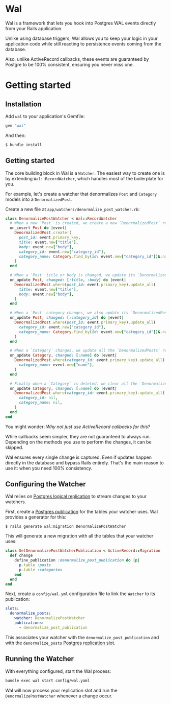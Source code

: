 # Wal

Wal is a framework that lets you hook into Postgres WAL events directly from your Rails application.

Unlike using database triggers, Wal allows you to keep your logic in your application code while still reacting to persistence events coming from the database.

Also, unlike ActiveRecord callbacks, these events are guaranteed by Postgre to be 100% consistent, ensuring you never miss one.

# Getting started

## Installation

Add `wal` to your application's Gemfile:

```ruby
gem "wal"
```

And then:

```bash
$ bundle install
```

## Getting started

The core building block in Wal is a `Watcher`. The easiest way to create one is by extending `Wal::RecordWatcher`, which handles most of the boilerplate for you.

For example, let's create a watcher that denormalizes `Post` and `Category` models into a `DenormalizedPost`.

Create a new file at `app/watchers/denormalize_post_watcher.rb`:

```ruby
class DenormalizePostWatcher < Wal::RecordWatcher
  # When a new `Post` is created, we create a new `DenormalizedPost` record
  on_insert Post do |event|
    DenormalizedPost.create!(
      post_id: event.primary_key,
      title: event.new["title"],
      body: event.new["body"],
      category_id: event.new["category_id"],
      category_name: Category.find_by(id: event.new["category_id"])&.name,
    )
  end

  # When a `Post` title or body is changed, we update its `DenormalizedPost` record
  on_update Post, changed: [:title, :body] do |event|
    DenormalizedPost.where(post_id: event.primary_key).update_all(
      title: event.new["title"],
      body: event.new["body"],
    )
  end

  # When a `Post` category changes, we also update its `DenormalizedPost` record
  on_update Post, changed: [:category_id] do |event|
    DenormalizedPost.where(post_id: event.primary_key).update_all(
      category_id: event.new["category_id"],
      category_name: Category.find_by(id: event.new["category_id"])&.name,
    )
  end

  # When a `Category` changes, we update all the `DenormalizedPosts` referencing it
  on_update Category, changed: [:name] do |event|
    DenormalizedPost.where(category_id: event.primary_key).update_all(
      category_name: event.new["name"],
    )
  end

  # Finally when a `Category` is deleted, we clear all the `DenormalizedPosts` referencing it
  on_update Category, changed: [:name] do |event|
    DenormalizedPost.where(category_id: event.primary_key).update_all(
      category_id: nil,
      category_name: nil,
    )
  end
end
```

You might wonder: *Why not just use ActiveRecord callbacks for this?*

While callbacks seem simpler, they are not guaranteed to always run. Depending on the methods you use to perform the changes, it can be skipped.

Wal ensures every single change is captured. Even if updates happen directly in the database and bypass Rails entirely. That's the main reason to use it: when you need 100% consistency.

## Configuring the Watcher

Wal relies on [Postgres logical replication](https://www.postgresql.org/docs/current/logical-replication.html) to stream changes to your watchers.

First, create a [Postgres publication](https://www.postgresql.org/docs/current/logical-replication-publication.html) for the tables your watcher uses. Wal provides a generator for this:

```
$ rails generate wal:migration DenormalizePostWatcher
```

This will generate a new migration with all the tables that your watcher uses:
```ruby
class SetDenormalizePostWatcherPublication < ActiveRecord::Migration
  def change
    define_publication :denormalize_post_publication do |p|
      p.table :posts
      p.table :categories
    end
  end
end
```

Next, create a `config/wal.yml` configuration file to link the `Watcher` to its publication:

```yaml
slots:
  denormalize_posts:
    watcher: DenormalizePostWatcher
    publications:
      - denormalize_post_publication
```
This associates your watcher with the `denormalize_post_publication` and with the `denormalize_posts` [Postgres replication slot](https://www.postgresql.org/docs/9.4/warm-standby.html#STREAMING-REPLICATION-SLOTS).

## Running the Watcher

With everything configured, start the Wal process:

```bash
bundle exec wal start config/wal.yaml
```

Wal will now process your replication slot and run the `DenormalizePostWatcher` whenever a change occur.
